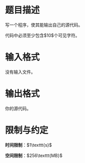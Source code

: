 # 题目描述

<p>写一个程序，使其能输出自己的源代码。</p>
<p>代码中必须至少包含$10$个可见字符。</p>

# 输入格式


<p>没有输入文件。</p>

# 输出格式


<p>你的源代码。</p>

# 限制与约定


<p><strong>时间限制</strong>：$1\texttt{s}$</p>
<p><strong>空间限制</strong>：$256\texttt{MB}$</p>
